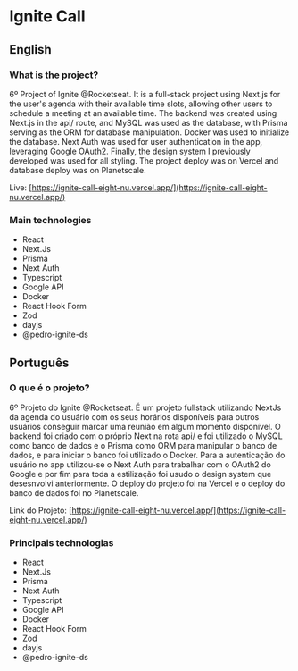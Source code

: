 # Ignite Call

## English

### What is the project?

6º Project of Ignite @Rocketseat. It is a full-stack project using Next.js for the user's agenda with their available time slots, allowing other users to schedule a meeting at an available time. The backend was created using Next.js in the api/ route, and MySQL was used as the database, with Prisma serving as the ORM for database manipulation. Docker was used to initialize the database. Next Auth was used for user authentication in the app, leveraging Google OAuth2. Finally, the design system I previously developed was used for all styling. The project deploy was on Vercel and database deploy was on Planetscale.

Live: [https://ignite-call-eight-nu.vercel.app/](https://ignite-call-eight-nu.vercel.app/)

### Main technologies

- React
- Next.Js
- Prisma
- Next Auth
- Typescript
- Google API
- Docker
- React Hook Form
- Zod
- dayjs
- @pedro-ignite-ds

## Português

### O que é o projeto?

6º Projeto do Ignite @Rocketseat. É um projeto fullstack utilizando NextJs da agenda do usuário com os seus horários disponíveis para outros usuários conseguir marcar uma reunião em algum momento disponível. O backend foi criado com o próprio Next na rota api/ e foi utilizado o MySQL como banco de dados e o Prisma como ORM para manipular o banco de dados, e para iniciar o banco foi utilizado o Docker. Para a autenticação do usuário no app utilizou-se o Next Auth para trabalhar com o OAuth2 do Google e por fim para toda a estilização foi usudo o design system que desesnvolvi anteriormente. O deploy do projeto foi na Vercel e o deploy do banco de dados foi no Planetscale. 

Link do Projeto: [https://ignite-call-eight-nu.vercel.app/](https://ignite-call-eight-nu.vercel.app/)

### Principais technologias

- React
- Next.Js
- Prisma
- Next Auth
- Typescript
- Google API
- Docker
- React Hook Form
- Zod
- dayjs
- @pedro-ignite-ds
